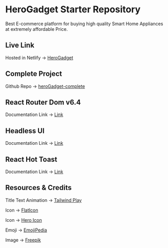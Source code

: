 # HeroGadget Starter Repository

Best E-commerce platform for buying high quality Smart Home Appliances at extremely affordable Price.

## Live Link

Hosted in Netlify -> [HeroGadget](https://herogadget.netlify.app/)

## Complete Project

Github Repo -> [heroGadget-complete](https://github.com/shakilahmedatik/heroGadget-complete)

## React Router Dom v6.4

Documentation Link -> [Link](https://reactrouter.com/en/main/start/overview)

## Headless UI

Documentation Link -> [Link](https://headlessui.com/)

## React Hot Toast

Documentation Link -> [Link](https://react-hot-toast.com/docs)

## Resources & Credits

Title Text Animation -> [Tailwind Play](https://play.tailwindcss.com/VCZwwz1e3R)

Icon -> [FlatIcon](https://www.flaticon.com/)

Icon -> [Hero Icon](https://heroicons.com/)

Emoji -> [EmojiPedia](https://emojipedia.org/)

Image -> [Freepik](https://www.freepik.com/)
